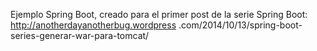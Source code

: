 Ejemplo Spring Boot, creado para el primer post de la serie Spring Boot: http://anotherdayanotherbug.wordpress
.com/2014/10/13/spring-boot-series-generar-war-para-tomcat/
